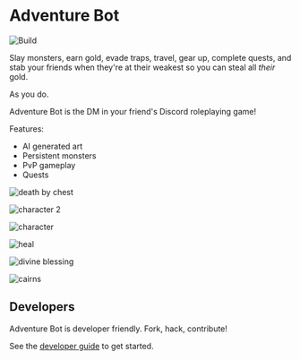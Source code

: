 # Adventure Bot

![Build](https://github.com/Adventure-Bot/adventure-bot/actions/workflows/build.yml/badge.svg)

Slay monsters, earn gold, evade traps, travel, gear up, complete quests, and stab your friends when they're at their weakest so you can steal all _their_ gold.

As you do.

Adventure Bot is the DM in your friend's Discord roleplaying game!

Features:

- AI generated art
- Persistent monsters
- PvP gameplay
- Quests

![death by chest](./example-gameplay/defeated-by-chest.png)

![character 2](./example-gameplay/inspect-2.png)

![character](./example-gameplay/inspect.png)

![heal](./example-gameplay/heal.png)

![divine blessing](./example-gameplay/divine-blessing.png)

![cairns](./example-gameplay/cairns.png)



## Developers

Adventure Bot is developer friendly. Fork, hack, contribute!

See the [developer guide](developer-guide.md) to get started.
